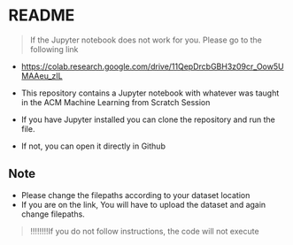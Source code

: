 # README

> If the Jupyter notebook does not work for you. Please go to the following link
- https://colab.research.google.com/drive/11QepDrcbGBH3z09cr_Oow5UMAAeu_zIL


- This repository contains a Jupyter notebook with whatever was taught in the ACM Machine Learning from Scratch Session
- If you have Jupyter installed you can clone the repository and run the file. 
- If not, you can open it directly in Github

## Note
- Please change the filepaths according to your dataset location
- If you are on the link, You will have to upload the dataset and again change filepaths. 
> !!!!!!!!If you do not follow instructions, the code will not execute